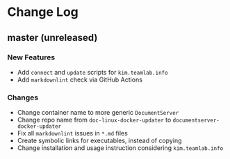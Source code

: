 # Change Log

## master (unreleased)

### New Features

* Add `connect` and `update` scripts for `kim.teamlab.info`
* Add `markdownlint` check via GitHub Actions

### Changes

* Change container name to more generic `DocumentServer`
* Change repo name from `doc-linux-docker-updater` to
  `documentserver-docker-updater`
* Fix all `markdownlint` issues in `*.md` files
* Create symbolic links for executables, instead of copying
* Change installation and usage instruction
  considering `kim.teamlab.info`
